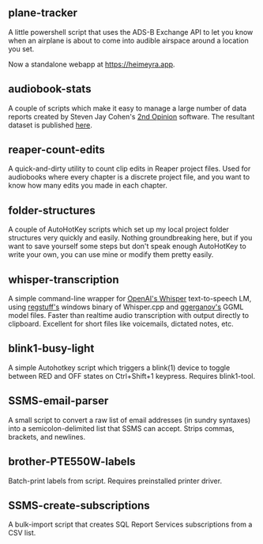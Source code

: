 ## plane-tracker
A little powershell script that uses the ADS-B Exchange API to let you know when an airplane is about to come into audible airspace around a location you set.

Now a standalone webapp at https://heimeyra.app.

## audiobook-stats
A couple of scripts which make it easy to manage a large number of data reports created by Steven Jay Cohen's [2nd Opinion](https://stevenjaycohen.com/2ndopinion/) software. The resultant dataset is published [here](https://docs.google.com/spreadsheets/d/e/2PACX-1vTckR6edf8DZZN6qKDEisn4JvHTs-tG8kzxq3coDeW_laVbvlLBJBNzCe_sxwGqfJvpNwC_gTMwYcTo/pubhtml).

## reaper-count-edits
A quick-and-dirty utility to count clip edits in Reaper project files. Used for audiobooks where every chapter is a discrete project file, and you want to know how many edits you made in each chapter.

## folder-structures
A couple of AutoHotKey scripts which set up my local project folder structures very quickly and easily. Nothing groundbreaking here, but if you want to save yourself some steps but don't speak enough AutoHotKey to write your own, you can use mine or modify them pretty easily.

## whisper-transcription
A simple command-line wrapper for [OpenAI's Whisper](https://github.com/openai/whisper) text-to-speech LM, using [regstuff's](https://github.com/regstuff/whisper.cpp_windows) windows binary of Whisper.cpp and [ggerganov's](https://ggml.ggerganov.com/) GGML model files. Faster than realtime audio transcription with output directly to clipboard. Excellent for short files like voicemails, dictated notes, etc.

## blink1-busy-light
A simple Autohotkey script which triggers a blink(1) device to toggle between RED and OFF states on Ctrl+Shift+1 keypress. Requires blink1-tool. 

## SSMS-email-parser
A small script to convert a raw list of email addresses (in sundry syntaxes) into a semicolon-delimited list that SSMS can accept. Strips commas, brackets, and newlines.

## brother-PTE550W-labels
Batch-print labels from script. Requires preinstalled printer driver.

## SSMS-create-subscriptions
A bulk-import script that creates SQL Report Services subscriptions from a CSV list.
